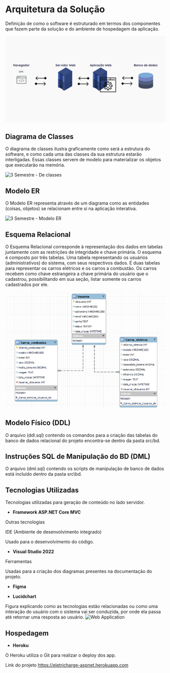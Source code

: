 # Arquitetura da Solução

Definição de como o software é estruturado em termos dos componentes que fazem parte da solução e do ambiente de hospedagem da aplicação.

![Arquitetura da Solução](img/Arquitetura_Solução.png)

## Diagrama de Classes

O diagrama de classes ilustra graficamente como será a estrutura do software, e como cada uma das classes da sua estrutura estarão interligadas. Essas classes servem de modelo para materializar os objetos que executarão na memória.

![3 Semestre - De classes](https://user-images.githubusercontent.com/81269914/171747843-b8230343-f042-4598-9f0f-9a2d9a8d185c.png)


## Modelo ER

O Modelo ER representa através de um diagrama como as entidades (coisas, objetos) se relacionam entre si na aplicação interativa.

![3 Semestre - Modelo ER](https://user-images.githubusercontent.com/81269914/171769716-3bee5151-2576-4842-9e51-2065a8199ccc.png)

## Esquema Relacional

O Esquema Relacional corresponde à representação dos dados em tabelas juntamente com as restrições de integridade e chave primária.
O esquema é composto por três tabelas. Uma tabela representando os usuários (administrativos) do sistema, com seus respectivos dados. E duas tabelas
para representar os carros elétricos e os carros a combustão. Os carros recebem como chave estrangeira a chave primária do usuário que o cadastrou, possibilitando
em sua seção, listar somente os carros cadastrados por ele.

![Esquema Relacional](img/esquema_relacional.png)


## Modelo Físico (DDL)
O arquivo (ddl.sql) contendo os comandos para a criação das tabelas do banco de dados relacional do projeto encontra-se dentro da pasta src/bd. 

## Instruções SQL de Manipulação do BD (DML)

O arquivo (dml.sql) contendo os scripts de manipulação de banco de dados está incluído dentro da pasta src\bd.

## Tecnologias Utilizadas

Tecnologias utilizadas para geração de conteúdo no lado servidor.

 - **Framework ASP.NET Core MVC** 

Outras tecnologias 

IDE (Ambiente de desenvolvimento integrado) 

Usado para o desenvolvimento do código. 

- **Visual Studio 2022** 

Ferramentas 

Usadas para a criação dos diagramas presentes na documentação do projeto. 

- **Figma** 

- **Lucidchart** 


Figura explicando como as tecnologias estão relacionadas ou como uma interação do usuário com o sistema vai ser conduzida, por onde ela passa até retornar uma resposta ao usuário.
![Web Application](https://user-images.githubusercontent.com/81269914/171063969-73541949-04d3-458b-96c9-a25b6375d656.png)


## Hospedagem

- **Heroku**

O Heroku utiliza o Git para realizar o deploy dos app.

Link do projeto
https://eletricharge-aspnet.herokuapp.com
